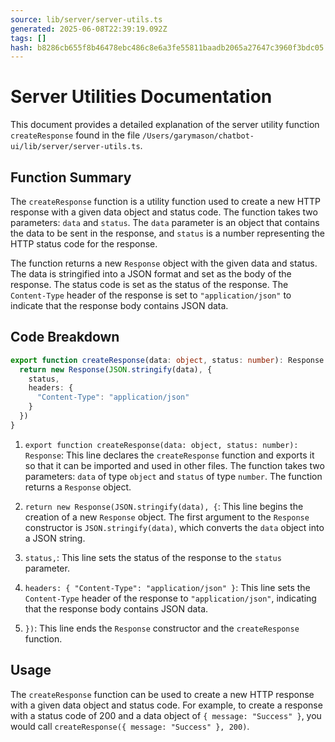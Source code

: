 ```yaml
---
source: lib/server/server-utils.ts
generated: 2025-06-08T22:39:19.092Z
tags: []
hash: b8286cb655f8b46478ebc486c8e6a3fe55811baadb2065a27647c3960f3bdc05
---
```


# Server Utilities Documentation

This document provides a detailed explanation of the server utility function `createResponse` found in the file `/Users/garymason/chatbot-ui/lib/server/server-utils.ts`.

## Function Summary

The `createResponse` function is a utility function used to create a new HTTP response with a given data object and status code. The function takes two parameters: `data` and `status`. The `data` parameter is an object that contains the data to be sent in the response, and `status` is a number representing the HTTP status code for the response.

The function returns a new `Response` object with the given data and status. The data is stringified into a JSON format and set as the body of the response. The status code is set as the status of the response. The `Content-Type` header of the response is set to `"application/json"` to indicate that the response body contains JSON data.

## Code Breakdown

```ts
export function createResponse(data: object, status: number): Response {
  return new Response(JSON.stringify(data), {
    status,
    headers: {
      "Content-Type": "application/json"
    }
  })
}
```

1. `export function createResponse(data: object, status: number): Response`: This line declares the `createResponse` function and exports it so that it can be imported and used in other files. The function takes two parameters: `data` of type `object` and `status` of type `number`. The function returns a `Response` object.

2. `return new Response(JSON.stringify(data), {`: This line begins the creation of a new `Response` object. The first argument to the `Response` constructor is `JSON.stringify(data)`, which converts the `data` object into a JSON string.

3. `status,`: This line sets the status of the response to the `status` parameter.

4. `headers: { "Content-Type": "application/json" }`: This line sets the `Content-Type` header of the response to `"application/json"`, indicating that the response body contains JSON data.

5. `})`: This line ends the `Response` constructor and the `createResponse` function.

## Usage

The `createResponse` function can be used to create a new HTTP response with a given data object and status code. For example, to create a response with a status code of 200 and a data object of `{ message: "Success" }`, you would call `createResponse({ message: "Success" }, 200)`.